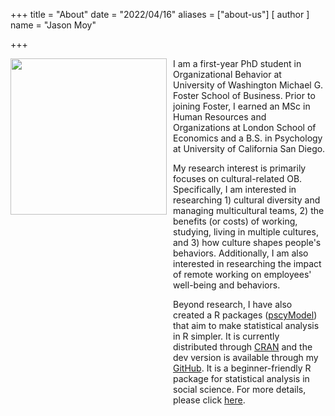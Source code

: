 +++
title = "About"
date = "2022/04/16"
aliases = ["about-us"]
[ author ]
  name = "Jason Moy"

+++

<img src="/jason_moy.png"  width = '250px' class = 'img'/>
I am a first-year PhD student in Organizational Behavior at University of Washington Michael G. Foster School of Business. Prior to joining Foster, I earned an MSc in Human Resources and Organizations at London School of Economics and a B.S. in Psychology at University of California San Diego.

My research interest is primarily focuses on cultural-related OB. Specifically, I am interested in researching 1) cultural diversity and managing multicultural teams, 2) the benefits (or costs) of working, studying, living in multiple cultures, and 3) how culture shapes people's behaviors. Additionally, I am also interested in researching the impact of remote working on employees' well-being and behaviors.

Beyond research, I have also created a R packages ([pscyModel](https://jasonmoy28.github.io/psycModel/)) that aim to make statistical analysis in R simpler. It is currently distributed through [CRAN](https://jasonmoy28.github.io/psycModel/) and the dev version is available through my [GitHub](https://github.com/jasonmoy28/psycModel). It is a beginner-friendly R package for statistical analysis in social science. For more details, please click [here](https://jasonmoy28.github.io/psycModel/).

<style>
  @media screen and (min-width: 450px){
.img{
  float:left; 
  margin: 0px 10px 100% 0px
}
  }
  </style>
